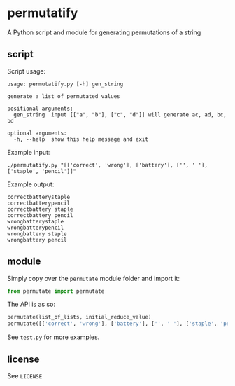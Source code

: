 # permutatify
A Python script and module for generating permutations of a string

## script
Script usage:
```
usage: permutatify.py [-h] gen_string

generate a list of permutated values

positional arguments:
  gen_string  input [["a", "b"], ["c", "d"]] will generate ac, ad, bc, bd

optional arguments:
  -h, --help  show this help message and exit
```
Example input:
```
./permutatify.py "[['correct', 'wrong'], ['battery'], ['', ' '], ['staple', 'pencil']]"
```
Example output:
```
correctbatterystaple
correctbatterypencil
correctbattery staple
correctbattery pencil
wrongbatterystaple
wrongbatterypencil
wrongbattery staple
wrongbattery pencil
```

## module
Simply copy over the `permutate` module folder and import it:
```python
from permutate import permutate
```
The API is as so:
```python
permutate(list_of_lists, initial_reduce_value)
permutate([['correct', 'wrong'], ['battery'], ['', ' '], ['staple', 'pencil']], [''])
```
See `test.py` for more examples.

## license
See `LICENSE`
